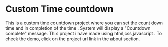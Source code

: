 # Custom Time countdown

This is a custom time countdown project where you can set the count down time and in completion of the time . System will display a "Countdown complete" message.
This project i have made using html,css,javascript . 
To check the demo, click on the project url link in the about section.
